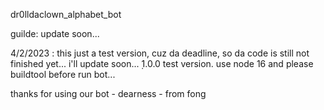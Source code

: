 dr0lldaclown_alphabet_bot

guilde: update soon...

4/2/2023 : this just a test version, cuz da deadline, so da code is still not finished yet... i'll update soon... ̣1.0.0 test version. use node 16 and please buildtool before run bot... 

thanks for using our bot - dearness - from fong

